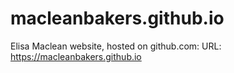 # macleanbakers.github.io
Elisa Maclean website, hosted on github.com: URL: https://macleanbakers.github.io
